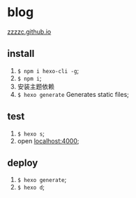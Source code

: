 # blog

[zzzzc.github.io](https://zzzzc.github.io)

## install
1. `$ npm i hexo-cli -g`;
2. `$ npm i`;
3. 安装主题依赖
4. `$ hexo generate` Generates static files;

## test
1. `$ hexo s`;
2. open [localhost:4000](localhost:4000);

## deploy
1. `$ hexo generate`;
2. `$ hexo d`;